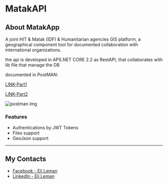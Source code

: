 # MatakAPI

## About MatakApp
A joint HIT & Matak (IDF) & Humanitarian agencies GIS platform, a geographical component tool for documented collaboration with international organizations.

the api is developed in APS.NET CORE 2.2 as RestAPI, that collaborates with lib file that manage the DB

documented in PostMAN:

[LINK-Part1](https://documenter.getpostman.com/view/7173606/S1LsXpsP)

[LINK-Part2](https://documenter.getpostman.com/view/8877199/SVmyQH4k)


![postman img](https://live.staticflickr.com/65535/48520708747_7336ac831c_m.jpg)

### Features
- Authentications by JWT Tokens 
- Files support
- GeoJson support

---

## My Contacts
- [Facebook - Eli Leman](https://www.facebook.com/eli.leman)
- [LinkedIn - Eli Leman](https://www.linkedin.com/in/liel-leman/)
